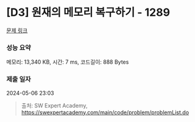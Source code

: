 # [D3] 원재의 메모리 복구하기 - 1289 

[문제 링크](https://swexpertacademy.com/main/code/problem/problemDetail.do?contestProbId=AV19AcoKI9sCFAZN) 

### 성능 요약

메모리: 13,340 KB, 시간: 7 ms, 코드길이: 888 Bytes

### 제출 일자

2024-05-06 23:03



> 출처: SW Expert Academy, https://swexpertacademy.com/main/code/problem/problemList.do